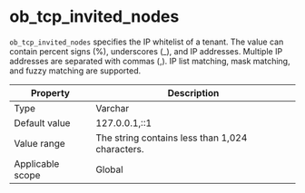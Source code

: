 # ob_tcp_invited_nodes

`ob_tcp_invited_nodes` specifies the IP whitelist of a tenant. The value can contain percent signs (%), underscores (_), and IP addresses. Multiple IP addresses are separated with commas (,). IP list matching, mask matching, and fuzzy matching are supported.

| **Property** | **Description** |
|--------|---------------|
| Type | Varchar |
| Default value | 127.0.0.1,::1 |
| Value range | The string contains less than 1,024 characters. |
| Applicable scope | Global |
